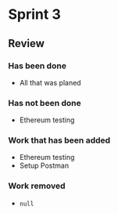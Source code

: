 
# Sprint 3

## Review

### Has been done

- All that was planed

### Has not been done

- Ethereum testing

### Work that has been added

- Ethereum testing
- Setup Postman

### Work removed

- `null`

